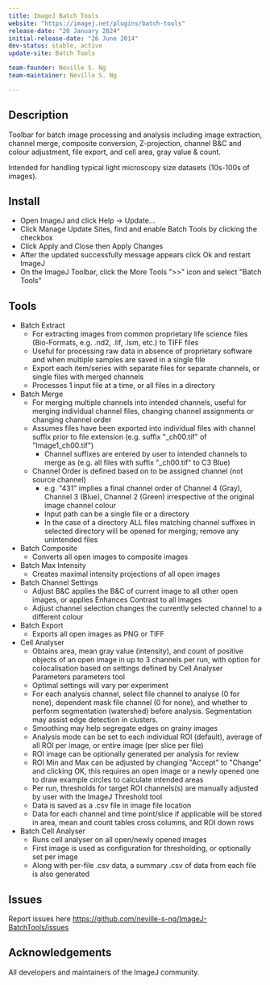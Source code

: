```yaml
---
title: ImageJ Batch Tools
website: "https://imagej.net/plugins/batch-tools"
release-date: "20 January 2024"
initial-release-date: "26 June 2014"
dev-status: stable, active
update-site: Batch Tools

team-founder: Neville S. Ng
team-maintainer: Neville S. Ng

---
```


## Description 

Toolbar for batch image processing and analysis including image extraction, channel merge, composite conversion, Z-projection, channel B&C and colour adjustment, file export, and cell area, gray value & count.

Intended for handling typical light microscopy size datasets (10s-100s of images). 

## Install

- Open ImageJ and click Help -> Update...
- Click Manage Update Sites, find and enable Batch Tools by clicking the checkbox
- Click Apply and Close then Apply Changes
- After the updated successfully message appears click Ok and restart ImageJ
- On the ImageJ Toolbar, click the More Tools ">>" icon and select "Batch Tools"

## Tools
- Batch Extract
	- For extracting images from common proprietary life science files (Bio-Formats, e.g. .nd2, .lif, .lsm, etc.) to TIFF files
	- Useful for processing raw data in absence of proprietary software and when multiple samples are saved in a single file
	- Export each item/series with separate files for separate channels, or single files with merged channels
	- Processes 1 input file at a time, or all files in a directory
- Batch Merge
	- For merging multiple channels into intended channels, useful for merging individual channel files, changing channel assignments or changing channel order
	- Assumes files have been exported into individual files with channel suffix prior to file extension (e.g. suffix "_ch00.tif" of "Image1_ch00.tif")
        - Channel suffixes are entered by user to intended channels to merge as (e.g. all files with suffix "_ch00.tif" to C3 Blue)
	- Channel Order is defined based on to be assigned channel (not source channel)
		- e.g. "431" implies a final channel order of Channel 4 (Gray), Channel 3 (Blue), Channel 2 (Green) irrespective of the original image channel colour
        - Input path can be a single file or a directory 
        - In the case of a directory ALL files matching channel suffixes in selected directory will be opened for merging; remove any unintended files
- Batch Composite
	- Converts all open images to composite images
- Batch Max Intensity
	- Creates maximal intensity projections of all open images
- Batch Channel Settings
	- Adjust B&C applies the B&C of current image to all other open images, or applies Enhances Contrast to all images 
	- Adjust channel selection changes the currently selected channel to a different colour
- Batch Export
	- Exports all open images as PNG or TIFF
- Cell Analyser
	- Obtains area, mean gray value (intensity), and count of positive objects of an open image in up to 3 channels per run, with option for colocalisation based on settings defined by Cell Analyser Parameters parameters tool 
	- Optimal settings will vary per experiment
	- For each analysis channel, select file channel to analyse (0 for none), dependent mask file channel (0 for none), and whether to perform segmentation (watershed) before analysis. Segmentation may assist edge detection in clusters. 
	- Smoothing may help segregate edges on grainy images
	- Analysis mode can be set to each individual ROI (default), average of all ROI per image, or entire image (per slice per file)
	- ROI image can be optionally generated per analysis for review
	- ROI Min and Max can be adjusted by changing "Accept" to "Change" and clicking OK, this requires an open image or a newly opened one to draw example circles to calculate intended areas
	- Per run, thresholds for target ROI channels(s) are manually adjusted by user with the ImageJ Threshold tool
	- Data is saved as a .csv file in image file location
	- Data for each channel and time point/slice if applicable will be stored in area, mean and count tables cross columns, and ROI down rows
- Batch Cell Analyser 
	- Runs cell analyser on all open/newly opened images
	- First image is used as configuration for thresholding, or optionally set per image
	- Along with per-file .csv data, a summary .csv of data from each file is also generated

## Issues

Report issues here
https://github.com/neville-s-ng/ImageJ-BatchTools/issues

## Acknowledgements

All developers and maintainers of the ImageJ community.


